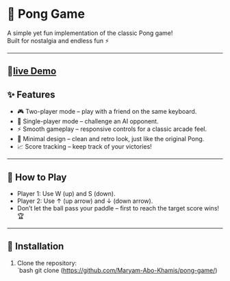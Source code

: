 # 🏓 Pong Game  

A simple yet fun implementation of the classic Pong game!  
Built for nostalgia and endless fun ⚡  

---
## 🔗[live Demo](https://maryam-abo-khamis.github.io/pong-game/)

## ✨ Features  
- 🎮 Two-player mode – play with a friend on the same keyboard.  
- 🤖 Single-player mode – challenge an AI opponent.  
- ⚡ Smooth gameplay – responsive controls for a classic arcade feel.  
- 🎨 Minimal design – clean and retro look, just like the original Pong.  
- 📈 Score tracking – keep track of your victories!  

---

## 🎯 How to Play  
- Player 1: Use W (up) and S (down).  
- Player 2: Use ↑ (up arrow) and ↓ (down arrow).  
- Don’t let the ball pass your paddle – first to reach the target score wins! 🏆  

---

## 🚀 Installation  
1. Clone the repository:  
   `bash
   git clone (https://github.com/Maryam-Abo-Khamis/pong-game/)

